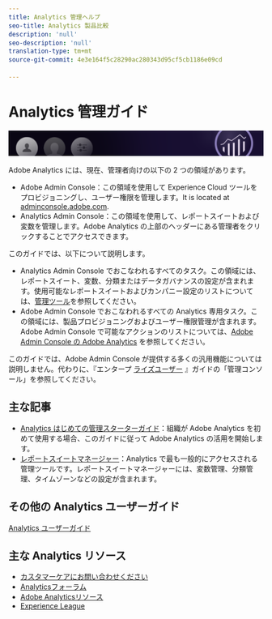 ```yaml
---
title: Analytics 管理ヘルプ
seo-title: Analytics 製品比較
description: 'null'
seo-description: 'null'
translation-type: tm+mt
source-git-commit: 4e3e164f5c28290ac280343d95cf5cb1186e09cd

---
```



# Analytics 管理ガイド

![バナー](/assets/doc_banner_admin.png)

Adobe Analytics には、現在、管理者向けの以下の 2 つの領域があります。

* Adobe Admin Console：この領域を使用して Experience Cloud ツールをプロビジョニングし、ユーザー権限を管理します。It is located at [adminconsole.adobe.com](https://adminconsole.adobe.com).
* Analytics Admin Console：この領域を使用して、レポートスイートおよび変数を管理します。Adobe Analytics の上部のヘッダーにある管理者をクリックすることでアクセスできます。

このガイドでは、以下について説明します。

* Analytics Admin Console でおこなわれるすべてのタスク。この領域には、レポートスイート、変数、分類またはデータガバナンスの設定が含まれます。使用可能なレポートスイートおよびカンパニー設定のリストについては、[管理ツール](admin/c-admin-tools.md)を参照してください。
* Adobe Admin Console でおこなわれるすべての Analytics 専用タスク。この領域には、製品プロビジョニングおよびユーザー権限管理が含まれます。Adobe Admin Console で可能なアクションのリストについては、[Adobe Admin Console の Adobe Analytics](admin-console/home.md) を参照してください。

このガイドでは、Adobe Admin Console が提供する多くの汎用機能については説明しません。代わりに、『エンタープ [ライズユーザー](https://helpx.adobe.com/enterprise/using/admin-console.html) 』ガイドの「管理コンソール」を参照してください。

## 主な記事

* [Analytics はじめての管理スターターガイド](admin-console/first-admin-guide.md)：組織が Adobe Analytics を初めて使用する場合、このガイドに従って Adobe Analytics の活用を開始します。
* [レポートスイートマネージャー](c-manage-report-suites/report-suites-admin.md)：Analytics で最も一般的にアクセスされる管理ツールです。レポートスイートマネージャーには、変数管理、分類管理、タイムゾーンなどの設定が含まれます。

## その他の Analytics ユーザーガイド

[Analytics ユーザーガイド](/help/landing/home.md)

## 主な Analytics リソース

* [カスタマーケアにお問い合わせください](https://helpx.adobe.com/contact/enterprise-support.ec.html)
* [Analyticsフォーラム](https://forums.adobe.com/community/experience-cloud/analytics-cloud/analytics)
* [Adobe Analyticsリソース](https://forums.adobe.com/message/10660755)
* [Experience League](https://landing.adobe.com/experience-league/)
